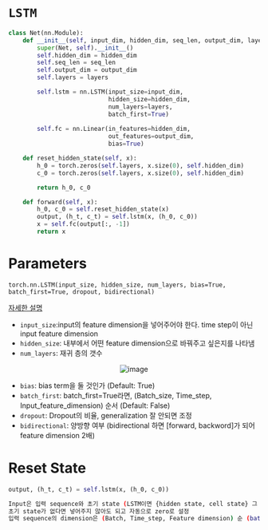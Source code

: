 # `LSTM`
```python
class Net(nn.Module):
    def __init__(self, input_dim, hidden_dim, seq_len, output_dim, layers):
        super(Net, self).__init__()
        self.hidden_dim = hidden_dim
        self.seq_len = seq_len
        self.output_dim = output_dim
        self.layers = layers

        self.lstm = nn.LSTM(input_size=input_dim, 
                            hidden_size=hidden_dim, 
                            num_layers=layers,
                            batch_first=True)
        
        self.fc = nn.Linear(in_features=hidden_dim, 
                            out_features=output_dim, 
                            bias=True)

    def reset_hidden_state(self, x):
        h_0 = torch.zeros(self.layers, x.size(0), self.hidden_dim)
        c_0 = torch.zeros(self.layers, x.size(0), self.hidden_dim)

        return h_0, c_0

    def forward(self, x):
        h_0, c_0 = self.reset_hidden_state(x)
        output, (h_t, c_t) = self.lstm(x, (h_0, c_0))
        x = self.fc(output[:, -1])
        return x
```
# Parameters   
`torch.nn.LSTM(input_size, hidden_size, num_layers, bias=True, batch_first=True, dropout, bidirectional)`   

[자세한 설명](https://wegonnamakeit.tistory.com/52)   

* `input_size`:input의 feature dimension을 넣어주어야 한다. time step이 아닌 input feature dimension
* `hidden_size`: 내부에서 어떤 feature dimension으로 바꿔주고 싶은지를 나타냄
* `num_layers`: 재귀 층의 갯수

<div align='center'>

![image](https://user-images.githubusercontent.com/86957779/221811500-0bf453dc-925f-4d36-969c-50847de33091.png)

</div>

* `bias`: bias term을 둘 것인가 (Default: True)
* `batch_first`: batch_first=True라면, (Batch_size, Time_step, Input_feature_dimension) 순서 (Default: False)
* `dropout`: Dropout의 비율, generalization 잘 안되면 조정
* `bidirectional`: 양방향 여부 (bidirectional 하면 [forward, backword]가 되어 feature dimension 2배)

# Reset State
```python
output, (h_t, c_t) = self.lstm(x, (h_0, c_0))
```
```bash
Input은 입력 sequence와 초기 state (LSTM이면 {hidden state, cell state} 그 외는 {hidden state})로 구성
초기 state가 없다면 넣어주지 않아도 되고 자동으로 zero로 설정 
입력 sequence의 dimension은 (Batch, Time_step, Feature dimension) 순 (batch_first=True 기준)
```
